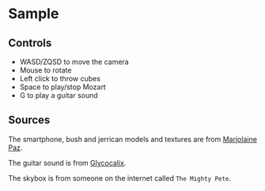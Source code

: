 # Sample

## Controls

- WASD/ZQSD to move the camera
- Mouse to rotate
- Left click to throw cubes
- Space to play/stop Mozart
- G to play a guitar sound

## Sources

The smartphone, bush and jerrican models and textures are from [Marjolaine Paz](https://twitter.com/Linheha).

The guitar sound is from [Glycocalix](https://twitter.com/glyc0calix).

The skybox is from someone on the internet called `The Mighty Pete`.
